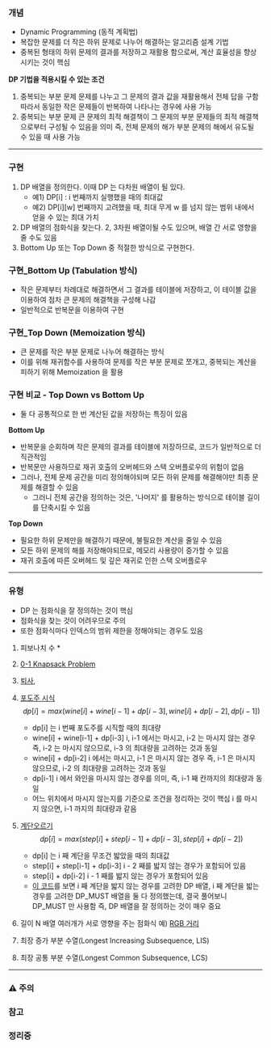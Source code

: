 ### 개념

* Dynamic Programming (동적 계획법)
* 복잡한 문제를 더 작은 하위 문제로 나누어 해결하는 알고리즘 설계 기법
* 중복된 형태의 하위 문제의 결과를 저장하고 재활용 함으로써, 계산 효율성을 향상시키는 것이 핵심

**DP 기법을 적용시킬 수 있는 조건**
1. 중복되는 부분 문제
   문제를 나누고 그 문제의 결과 값을 재활용해서 전체 답을 구함
   따라서 동일한 작은 문제들이 반복하여 나타나는 경우에 사용 가능
2. 중복되는 부분 문제
   큰 문제의 최적 해결책이 그 문제의 부분 문제들의 최적 해결책으로부터 구성될  수 있음을 의미
   즉, 전체 문제의 해가 부분 문제의 해에서 유도될 수 있을 때 사용 가능



---
### 구현

1. DP 배열을 정의한다. 
   이때 DP 는 다차원 배열이 될 있다.
   * 예1) DP\[i\] : i 번째까지 실행했을 때의 최대값
   * 예2) DP\[i\]\[w\] 번째까지 고려했을 때, 최대 무게 w 를 넘지 않는 범위 내에서 얻을 수 있는 최대 가치
1. DP 배열의 점화식을 찾는다. 2, 3차원 배열이될 수도 있으며, 배열 간 서로 영향을 줄 수도 있음
2. Bottom Up 또는 Top Down 중 적절한 방식으로 구현한다.

### 구현_Bottom Up (Tabulation 방식)

* 작은 문제부터 차례대로 해결하면서 그 결과를 테이블에 저장하고, 이 테이블 값을 이용하여 점차 큰 문제의 해결책을 구성해 나감
* 일반적으로 반복문을 이용하여 구현

### 구현_Top Down (Memoization 방식)

* 큰 문제를 작은 부분 문제로 나누어 해결하는 방식
* 이를 위해 재귀함수를 사용하여 문제를 작은 부분 문제로 쪼개고, 중복되는 계산을 피하기 위해 Memoization 을 활용

### 구현 비교 - Top Down vs Bottom Up

* 둘 다 공통적으로 한 번 계산된 값을 저장하는 특징이 있음

**Bottom Up** 
* 반복문을 순회하며 작은 문제의 결과를 테이블에 저장하므로, 코드가 일반적으로 더 직관적임
* 반복문만 사용하므로 재귀 호출의 오버헤드와 스택 오버플로우의 위험이 없음
* 그러나, 전체 문제 공간을 미리 정의해야되며 모든 하위 문제를 해결해야만 최종 문제를 해결할 수 있음
	* 그러니 전체 공간을 정의하는 것은, '나머지' 를 활용하는 방식으로 테이블 길이를 단축시킬 수 있음

**Top Down**
* 필요한 하위 문제만을 해결하기 때문에, 불필요한 계산을 줄일 수 있음
* 모든 하위 문제의 해를 저장해야되므로, 메모리 사용량이 증가할 수 있음
* 재귀 호출에 따른 오버헤드 및 깊은 재귀로 인한 스택 오버플로우


---
### 유형

* DP 는 점화식을 잘 정의하는 것이 핵심
* 점화식을 찾는 것이 어려우므로 주의
* 또한 점화식마다 인덱스의 범위 제한을 정해야되는 경우도 있음

1.  피보나치 수
	* 
2. [0-1 Knapsack Problem](./Knapsack.md)
3. [퇴사](https://www.acmicpc.net/problem/14501), 
4. [포도주 시식](https://www.acmicpc.net/problem/2156)
	$$dp[i] = max(wine[i] + wine[i-1] + dp[i-3], wine[i] + dp[i-2], dp[i-1])$$
	* dp\[i\] 는 i 번째 포도주를 시직할 때의 최대량
	* wine\[i\] + wine\[i-1\] + dp\[i-3\]
	  i, i-1 에서는 마시고, i-2 는 마시지 않는 경우
	  즉, i-2 는 마시지 않으므로, i-3 의 최대량을 고려하는 것과 동일
	* wine\[i\] + dp\[i-2\]
	  i 에서는 마시고, i-1 은 마시지 않는 경우
	  즉, i-1 은 마시지 않으므로, i-2 의 최대량을 고려하는 것과 동일
	* dp\[i-1\]
	  i 에서 와인을 마시지 않는 경우를 의미, 즉, i-1 째 칸까지의 최대량과 동일
	* 어느 위치에서 마시지 않는지를 기준으로 조건을 정리하는 것이 핵심
	  i 를 마시지 않으면, i-1 까지의 최대량과 같음
	
5. [계단오르기](https://www.acmicpc.net/problem/2579)
	$$dp[i] = max(step[i] + step[i-1] + dp[i-3], step[i] + dp[i-2])$$
	* dp\[i\] 는 i 째 계단을 무조건 밟았을 때의 최대값
	* step\[i\] + step\[i-1\] + dp\[i-3\]
	  i - 2 째를 밟지 않는 경우가 포함되어 있음
	* step\[i\] + dp\[i-2\]
	  i - 1 째를 밟지 않는 경우가 포함되어 있음
	* [이 코드](../BOJ_SOLVED_AC/2579-2.py)를 보면 i 째 계단을 밟지 않는 경우를 고려한 DP 배열, i 째 계단을 밟는 경우를 고려한 DP_MUST 배열을 둘 다 정의했는데, 결국 풀어보니 DP_MUST 만 사용함
	  즉, DP 배열을 잘 정의하는 것이 매우 중요


6. 길이 N 배열 여러개가 서로 영향을 주는 점화식 예) [RGB 거리](https://www.acmicpc.net/problem/1149)
7. 최장 증가 부분 수열(Longest Increasing Subsequence, LIS)
8. 최장 공통 부분 수열(Longest Common Subsequence, LCS)


---
### ⚠️ 주의

### 참고

### 정리중
